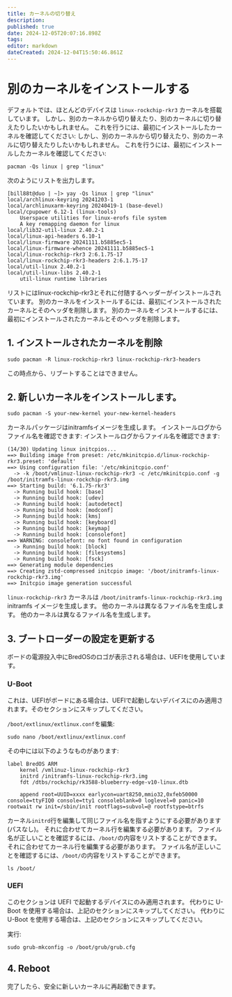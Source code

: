 ```yaml
---
title: カーネルの切り替え
description:
published: true
date: 2024-12-05T20:07:16.898Z
tags:
editor: markdown
dateCreated: 2024-12-04T15:50:46.861Z
---
```


# 別のカーネルをインストールする

デフォルトでは、ほとんどのデバイスは `linux-rockchip-rkr3` カーネルを搭載しています。
しかし、別のカーネルから切り替えたり、別のカーネルに切り替えたりしたいかもしれません。
これを行うには、最初にインストールしたカーネルを確認してください:
しかし、別のカーネルから切り替えたり、別のカーネルに切り替えたりしたいかもしれません。
これを行うには、最初にインストールしたカーネルを確認してください:

```
pacman -Qs linux | grep "linux"
```

次のようにリストを出力します。

```
[bill88t@duo | ~]> yay -Qs linux | grep "linux"
local/archlinux-keyring 20241203-1
local/archlinuxarm-keyring 20240419-1 (base-devel)
local/cpupower 6.12-1 (linux-tools)
    Userspace utilities for linux-erofs file system
    A key remapping daemon for linux
local/lib32-util-linux 2.40.2-1
local/linux-api-headers 6.10-1
local/linux-firmware 20241111.b5885ec5-1
local/linux-firmware-whence 20241111.b5885ec5-1
local/linux-rockchip-rkr3 2:6.1.75-17
local/linux-rockchip-rkr3-headers 2:6.1.75-17
local/util-linux 2.40.2-1
local/util-linux-libs 2.40.2-1
    util-linux runtime libraries
```

リストにはlinux-rockchip-rkr3とそれに付随するヘッダーがインストールされています。
別のカーネルをインストールするには、最初にインストールされたカーネルとそのヘッダを削除します。
別のカーネルをインストールするには、最初にインストールされたカーネルとそのヘッダを削除します。

## 1. インストールされたカーネルを削除

```
sudo pacman -R linux-rockchip-rkr3 linux-rockchip-rkr3-headers
```

この時点から、リブートすることはできません。

## 2. 新しいカーネルをインストールします。

```
sudo pacman -S your-new-kernel your-new-kernel-headers
```

カーネルパッケージはinitramfsイメージを生成します。 インストールログからファイル名を確認できます: インストールログからファイル名を確認できます:

```
(14/30) Updating linux initcpios...
==> Building image from preset: /etc/mkinitcpio.d/linux-rockchip-rkr3.preset: 'default'
==> Using configuration file: '/etc/mkinitcpio.conf'
  -> -k /boot/vmlinuz-linux-rockchip-rkr3 -c /etc/mkinitcpio.conf -g /boot/initramfs-linux-rockchip-rkr3.img
==> Starting build: '6.1.75-rkr3'
  -> Running build hook: [base]
  -> Running build hook: [udev]
  -> Running build hook: [autodetect]
  -> Running build hook: [modconf]
  -> Running build hook: [kms]
  -> Running build hook: [keyboard]
  -> Running build hook: [keymap]
  -> Running build hook: [consolefont]
==> WARNING: consolefont: no font found in configuration
  -> Running build hook: [block]
  -> Running build hook: [filesystems]
  -> Running build hook: [fsck]
==> Generating module dependencies
==> Creating zstd-compressed initcpio image: '/boot/initramfs-linux-rockchip-rkr3.img'
==> Initcpio image generation successful
```

`linux-rockchip-rkr3` カーネルは `/boot/initramfs-linux-rockchip-rkr3.img` initramfs イメージを生成します。 他のカーネルは異なるファイル名を生成します。 他のカーネルは異なるファイル名を生成します。

## 3. ブートローダーの設定を更新する

ボードの電源投入中にBredOSのロゴが表示される場合は、UEFIを使用しています。

### U-Boot

これは、UEFIがボードにある場合は、UEFIで起動しないデバイスにのみ適用されます。そのセクションにスキップしてください。

`/boot/extlinux/extlinux.conf`を編集:

```
sudo nano /boot/extlinux/extlinux.conf
```

その中には以下のようなものがあります:

```
label BredOS ARM
    kernel /vmlinuz-linux-rockchip-rkr3
    initrd /initramfs-linux-rockchip-rkr3.img
    fdt /dtbs/rockchip/rk3588-blueberry-edge-v10-linux.dtb

    append root=UUID=xxxx earlycon=uart8250,mmio32,0xfeb50000 console=ttyFIQ0 console=tty1 consoleblank=0 loglevel=0 panic=10 rootwait rw init=/sbin/init rootflags=subvol=@ rootfstype=btrfs
```

カーネル`initrd`行を編集して同じファイル名を指すようにする必要があります (パスなし)。
それに合わせてカーネル行を編集する必要があります。
ファイル名が正しいことを確認するには、`/boot/`の内容をリストすることができます。
それに合わせてカーネル行を編集する必要があります。
ファイル名が正しいことを確認するには、`/boot/`の内容をリストすることができます。

```
ls /boot/
```

### UEFI

このセクションは UEFI で起動するデバイスにのみ適用されます。 代わりに U-Boot を使用する場合は、上記のセクションにスキップしてください。 代わりに U-Boot を使用する場合は、上記のセクションにスキップしてください。

実行:

```
sudo grub-mkconfig -o /boot/grub/grub.cfg
```

## 4. Reboot

完了したら、安全に新しいカーネルに再起動できます。